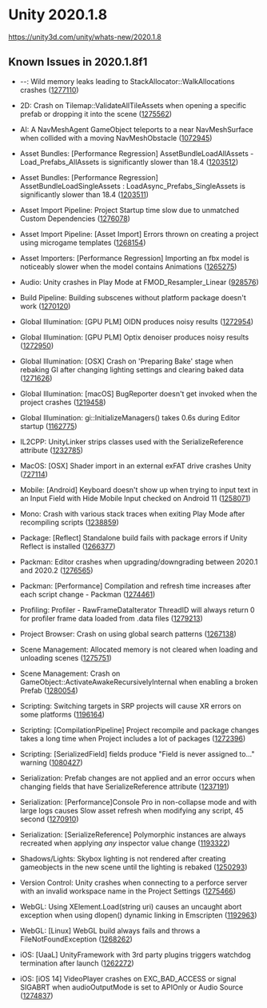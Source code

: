 # Unity 2020.1.8
https://unity3d.com/unity/whats-new/2020.1.8

## Known Issues in 2020.1.8f1

<ul>
<li><p>--: Wild memory leaks leading to StackAllocator::WalkAllocations crashes (<a href="https://issuetracker.unity3d.com/issues/wild-memory-leaks-leading-to-stackallocator-walkallocations-crashes">1277110</a>)</p></li>
<li><p>2D: Crash on Tilemap::ValidateAllTileAssets when opening a specific prefab or dropping it into the scene (<a href="https://issuetracker.unity3d.com/issues/crash-on-tilemap-validatealltileassets-when-opening-a-specific-prefab-or-dropping-it-into-the-scene">1275562</a>)</p></li>
<li><p>AI: A NavMeshAgent GameObject teleports to a near NavMeshSurface when collided with a moving NavMeshObstacle (<a href="https://issuetracker.unity3d.com/issues/a-navmeshagent-gameobject-teleports-to-a-near-navmeshsurface-when-collided-with-a-moving-navmeshobstacle">1072945</a>)</p></li>
<li><p>Asset Bundles: [Performance Regression] AssetBundleLoadAllAssets - Load_Prefabs_AllAssets is significantly slower than 18.4 (<a href="https://issuetracker.unity3d.com/issues/performance-regression-assetbundleloadallassets-load-prefabs-allassets-is-significantly-slower-than-18-dot-4">1203512</a>)</p></li>
<li><p>Asset Bundles: [Performance Regression] AssetBundleLoadSingleAssets : LoadAsync_Prefabs_SingleAssets is significantly slower than 18.4 (<a href="https://issuetracker.unity3d.com/issues/assetbundleloadsingleassets-loadasync-prefabs-singleassets-is-significantly-slower-than-18-dot-4">1203511</a>)</p></li>
<li><p>Asset Import Pipeline: Project Startup time slow due to unmatched Custom Dependencies (<a href="https://issuetracker.unity3d.com/issues/project-startup-time-slow-due-to-unmatched-custom-dependencies">1276078</a>)</p></li>
<li><p>Asset Import Pipeline: [Asset Import] Errors thrown on creating a project using microgame templates (<a href="https://issuetracker.unity3d.com/issues/asset-import-errors-thrown-on-creating-a-project-using-microgame-templates">1268154</a>)</p></li>
<li><p>Asset Importers: [Performance Regression] Importing an fbx model is noticeably slower when the model contains Animations (<a href="https://issuetracker.unity3d.com/issues/performance-regression-importing-an-fbx-model-is-noticeably-slower-when-the-model-contains-animations">1265275</a>)</p></li>
<li><p>Audio: Unity crashes in Play Mode at FMOD_Resampler_Linear (<a href="https://issuetracker.unity3d.com/issues/unity-crashes-in-play-mode-at-fmod-resampler-linear">928576</a>)</p></li>
<li><p>Build Pipeline: Building subscenes without platform package doesn't work (<a href="https://issuetracker.unity3d.com/issues/building-subscenes-without-platform-package-doesnt-work">1270120</a>)</p></li>
<li><p>Global Illumination: [GPU PLM] OIDN produces noisy results (<a href="https://issuetracker.unity3d.com/issues/gpu-plm-oidn-produces-noisy-results">1272954</a>)</p></li>
<li><p>Global Illumination: [GPU PLM] Optix denoiser produces noisy results (<a href="https://issuetracker.unity3d.com/issues/gpu-plm-optix-denoiser-produces-noisy-results">1272950</a>)</p></li>
<li><p>Global Illumination: [OSX] Crash on 'Preparing Bake' stage when rebaking GI after changing lighting settings and clearing baked data (<a href="https://issuetracker.unity3d.com/issues/osx-crash-on-preparing-bake-stage-when-rebaking-gi-after-changing-lighting-settings-and-clearing-baked-data">1271626</a>)</p></li>
<li><p>Global Illumination: [macOS] BugReporter doesn't get invoked when the project crashes (<a href="https://issuetracker.unity3d.com/issues/macos-bugreporter-doesnt-get-invoked-when-the-project-crashes">1219458</a>)</p></li>
<li><p>Global Illumination: gi::InitializeManagers() takes 0.6s during Editor startup (<a href="https://issuetracker.unity3d.com/issues/gi-initializemanagers-takes-0-dot-4s-during-editor-startup">1162775</a>)</p></li>
<li><p>IL2CPP: UnityLinker strips classes used with the SerializeReference attribute (<a href="https://issuetracker.unity3d.com/issues/unitylinker-strips-classes-used-with-the-serializereference-attribute">1232785</a>)</p></li>
<li><p>MacOS: [OSX] Shader import in an external exFAT drive crashes Unity (<a href="https://issuetracker.unity3d.com/issues/osx-shader-import-in-an-external-exfat-drive-crashes-unity">727114</a>)</p></li>
<li><p>Mobile: [Android] Keyboard doesn't show up when trying to input text in an Input Field with Hide Mobile Input checked on Android 11 (<a href="https://issuetracker.unity3d.com/issues/android-keyboard-doesnt-show-up-when-trying-to-input-text-in-an-input-field-with-hide-mobile-input-checked-on-android-11">1258071</a>)</p></li>
<li><p>Mono: Crash with various stack traces when exiting Play Mode after recompiling scripts (<a href="https://issuetracker.unity3d.com/issues/crash-with-various-stack-traces-when-exiting-play-mode-after-recompiling-scripts">1238859</a>)</p></li>
<li><p>Package: [Reflect] Standalone build fails with package errors if Unity Reflect is installed (<a href="https://issuetracker.unity3d.com/issues/reflect-standalone-build-fails-with-package-errors-if-unity-reflect-is-installed">1266377</a>)</p></li>
<li><p>Packman: Editor crashes when upgrading/downgrading between 2020.1 and 2020.2 (<a href="https://issuetracker.unity3d.com/issues/editor-crashes-when-upgrading-slash-downgrading-between-2020-dot-1-and-2020-dot-2">1276565</a>)</p></li>
<li><p>Packman: [Performance] Compilation and refresh time increases after each script change - Packman (<a href="https://issuetracker.unity3d.com/issues/compilation-and-refresh-time-increases-after-each-script-change">1274461</a>)</p></li>
<li><p>Profiling: Profiler - RawFrameDataIterator ThreadID will always return 0 for profiler frame data loaded from .data files (<a href="https://issuetracker.unity3d.com/issues/profiler-rawframedataiterator-threadid-will-always-return-0-for-profiler-frame-data-loaded-from-data-files">1279213</a>)</p></li>
<li><p>Project Browser: Crash on using global search patterns (<a href="https://issuetracker.unity3d.com/issues/crash-on-using-global-search-patterns">1267138</a>)</p></li>
<li><p>Scene Management: Allocated memory is not cleared when loading and unloading scenes (<a href="https://issuetracker.unity3d.com/issues/allocated-memory-is-not-cleared-when-loading-and-unloading-scenes">1275751</a>)</p></li>
<li><p>Scene Management: Crash on GameObject::ActivateAwakeRecursivelyInternal when enabling a broken Prefab (<a href="https://issuetracker.unity3d.com/issues/crash-on-gameobject-activateawakerecursivelyinternal-when-enabling-a-broken-prefab">1280054</a>)</p></li>
<li><p>Scripting: Switching targets in SRP projects will cause XR errors on some platforms (<a href="https://issuetracker.unity3d.com/issues/osx-switching-an-urp-template-projects-build-target-to-tvos-will-create-reference-errors-to-xrsettings">1196164</a>)</p></li>
<li><p>Scripting: [CompilationPipeline] Project recompile and package changes takes a long time when Project includes a lot of packages (<a href="https://issuetracker.unity3d.com/issues/compilationpipeline-project-recompile-and-package-changes-takes-a-long-time-when-project-includes-a-lot-of-packages">1272396</a>)</p></li>
<li><p>Scripting: [SerializedField] fields produce "Field is never assigned to..." warning (<a href="https://issuetracker.unity3d.com/issues/serializedfield-fields-produce-field-is-never-assigned-to-dot-dot-dot-warning">1080427</a>)</p></li>
<li><p>Serialization: Prefab changes are not applied and an error occurs when changing fields that have SerializeReference attribute (<a href="https://issuetracker.unity3d.com/issues/prefab-changes-are-not-applied-and-an-error-occurs-when-changing-fields-that-have-serializereference-attribute">1237191</a>)</p></li>
<li><p>Serialization: [Performance]Console Pro in non-collapse mode and with large logs causes Slow asset refresh when modifying any script, 45 second (<a href="https://issuetracker.unity3d.com/issues/performance-regression-slow-asset-reimport-when-modifying-any-script">1270910</a>)</p></li>
<li><p>Serialization: [SerializeReference] Polymorphic instances are always recreated when applying <em>any</em> inspector value change (<a href="https://issuetracker.unity3d.com/issues/serializereference-non-serialized-initialized-fields-lose-their-values-when-entering-play-mode">1193322</a>)</p></li>
<li><p>Shadows/Lights: Skybox lighting is not rendered after creating gameobjects in the new scene until the lighting is rebaked (<a href="https://issuetracker.unity3d.com/issues/skybox-lighting-is-not-shown-after-creating-new-gameobjects-in-the-new-scene">1250293</a>)</p></li>
<li><p>Version Control: Unity crashes when connecting to a perforce server with an invalid workspace name in the Project Settings (<a href="https://issuetracker.unity3d.com/issues/unity-crashes-when-connecting-to-a-perforce-server-with-an-invalid-workspace-name-in-the-project-settings">1275466</a>)</p></li>
<li><p>WebGL:  Using XElement.Load(string uri) causes an uncaught abort exception when using dlopen() dynamic linking in Emscripten (<a href="https://issuetracker.unity3d.com/issues/webgl-built-project-causes-an-uncaught-abort-exception-when-using-dlopen-dynamic-linking-in-emscripten">1192963</a>)</p></li>
<li><p>WebGL: [Linux] WebGL build always fails and throws a FileNotFoundException (<a href="https://issuetracker.unity3d.com/issues/linux-webgl-build-always-fails-and-throws-a-filenotfoundexception">1268262</a>)</p></li>
<li><p>iOS: [UaaL] UnityFramework with 3rd party plugins triggers watchdog termination after launch (<a href="https://issuetracker.unity3d.com/issues/ios-unityframework-with-3rd-party-plugins-triggers-watchdog-termination-after-launch">1262272</a>)</p></li>
<li><p>iOS: [iOS 14] VideoPlayer crashes on EXC_BAD_ACCESS or signal SIGABRT when audioOutputMode is set to APIOnly or Audio Source (<a href="https://issuetracker.unity3d.com/issues/ios-videoplayer-crashes-when-audiooutputmode-is-set-to-apionly-or-audiosource">1274837</a>)</p></li>
</ul>
